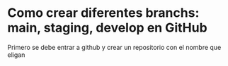 # Como crear diferentes branchs: main, staging, develop en GitHub

Primero se debe entrar a github y crear un repositorio con el nombre que eligan


